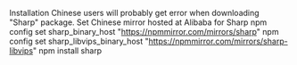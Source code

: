 Installation
Chinese users will probably get error when downloading "Sharp" package.
Set Chinese mirror hosted at Alibaba for Sharp
npm config set sharp_binary_host "https://npmmirror.com/mirrors/sharp"
npm config set sharp_libvips_binary_host "https://npmmirror.com/mirrors/sharp-libvips"
npm install sharp